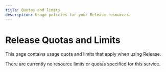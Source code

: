 ```yaml
---
title: Quotas and limits
description: Usage policies for your Release resources.
---
```


# Release Quotas and Limits

This page contains usage quota and limits that apply when using Release.


There are currently no resource limits or quotas specified for this service.
